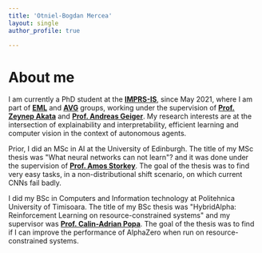 ```yaml
---
title: 'Otniel-Bogdan Mercea'
layout: single
author_profile: true

---
```


# About me

I am currently a PhD student at the **[IMPRS-IS](https://imprs.is.mpg.de/)**, since May 2021, where I am part of **[EML](https://eml-unitue.de/)** and **[AVG](http://www.cvlibs.net/)** groups, working under the supervision of **[Prof. Zeynep Akata](https://eml-unitue.de/people/zeynep-akata)** and **[Prof. Andreas Geiger](http://www.cvlibs.net/)**.
My research interests are at the intersection of explainability and interpretability, efficient learning and computer vision in the context of autonomous agents.

Prior, I did an MSc in AI at the University of Edinburgh. The title of my MSc thesis was "What neural networks can not learn"? and it was done under the supervision of **[Prof. Amos Storkey](https://www.bayeswatch.com/)**. The goal of the thesis was to find very easy tasks, in a non-distributional shift scenario, on which current CNNs fail badly.

I did my BSc in Computers and Information technology at Politehnica University of Timisoara. The title of my BSc thesis was "HybridAlpha: Reinforcement Learning on resource-constrained systems" and my supervisor was **[Prof. Calin-Adrian Popa](https://sites.google.com/site/popacalinadrian/home)**. The goal of the thesis was to find if I can improve the performance of AlphaZero when run on resource-constrained systems.

